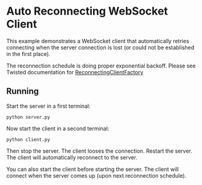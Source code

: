 # Auto Reconnecting WebSocket Client

This example demonstrates a WebSocket client that automatically retries connecting when the server connection is lost (or could not be established in the first place).

The reconnection schedule is doing proper exponential backoff. Please see Twisted documentation for [ReconnectingClientFactory](http://twistedmatrix.com/documents/current/api/twisted.internet.protocol.ReconnectingClientFactory.html)

## Running

Start the server in a first terminal:

	python server.py

Now start the client in a second terminal:

	python client.py

Then stop the server. The client looses the connection. Restart the server. The client will automatically reconnect to the server.

You can also start the client before starting the server. The client will connect when the server comes up (upon next reconnection schedule).

